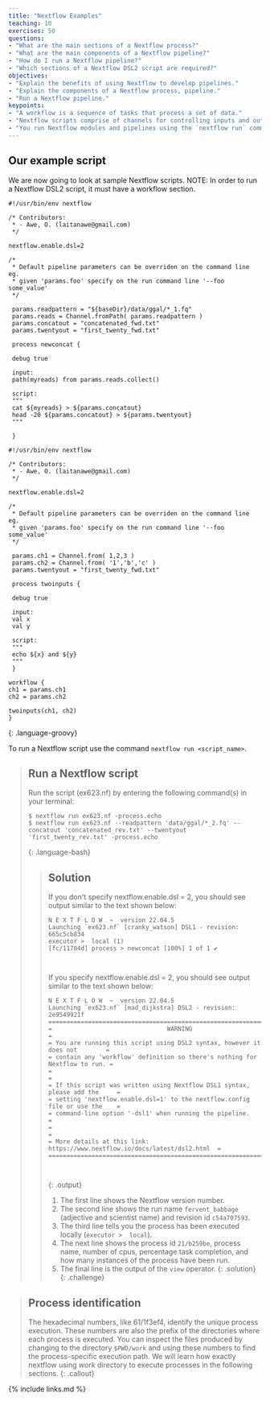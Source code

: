 ```yaml
---
title: "Nextflow Examples"
teaching: 10
exercises: 50
questions:
- "What are the main sections of a Nextflow process?"
- "What are the main components of a Nextflow pipeline?"
- "How do I run a Nextflow pipeline?"
- "Which sections of a Nextflow DSL2 script are required?"
objectives:
- "Explain the benefits of using Nextflow to develop pipelines."
- "Explain the components of a Nextflow process, pipeline."
- "Run a Nextflow pipeline."
keypoints:
- "A workflow is a sequence of tasks that process a set of data."
- "Nextflow scripts comprise of channels for controlling inputs and outputs, and processes for defining workflow tasks."
- "You run Nextflow modules and pipelines using the `nextflow run` command."
---
```


## Our example script

We are now going to look at sample Nextflow scripts.
NOTE: In order to run a Nextflow DSL2 script, it must have a workflow section.

~~~
#!/usr/bin/env nextflow

/* Contributors:
 * - Awe, O. (laitanawe@gmail.com)
 */

nextflow.enable.dsl=2

/*
 * Default pipeline parameters can be overriden on the command line eg.
 * given 'params.foo' specify on the run command line '--foo some_value'
 */

 params.readpattern = "${baseDir}/data/ggal/*_1.fq"
 params.reads = Channel.fromPath( params.readpattern )
 params.concatout = "concatenated_fwd.txt"
 params.twentyout = "first_twenty_fwd.txt"

 process newconcat {

 debug true

 input:
 path(myreads) from params.reads.collect()

 script:
 """
 cat ${myreads} > ${params.concatout}
 head -20 ${params.concatout} > ${params.twentyout}
 """

 }
~~~~


~~~
#!/usr/bin/env nextflow

/* Contributors:
 * - Awe, O. (laitanawe@gmail.com)
 */

nextflow.enable.dsl=2

/*
 * Default pipeline parameters can be overriden on the command line eg.
 * given 'params.foo' specify on the run command line '--foo some_value'
 */

 params.ch1 = Channel.from( 1,2,3 )
 params.ch2 = Channel.from( '1','b','c' )
 params.twentyout = "first_twenty_fwd.txt"

 process twoinputs {

 debug true

 input:
 val x
 val y

 script:
 """
 echo ${x} and ${y}
 """
 }

workflow {
ch1 = params.ch1
ch2 = params.ch2

twoinputs(ch1, ch2)
}
~~~~

{: .language-groovy}

To run a Nextflow script use the command `nextflow run <script_name>`.

> ## Run a Nextflow  script
> Run the script (ex623.nf) by entering the following command(s) in your terminal:
>
> ~~~
> $ nextflow run ex623.nf -process.echo
> $ nextflow run ex623.nf --readpattern 'data/ggal/*_2.fq' --concatout 'concatenated_rev.txt' --twentyout 'first_twenty_rev.txt' -process.echo
> ~~~
> {: .language-bash}
> > ## Solution
> > If you don't specify nextflow.enable.dsl = 2, you should see output similar to the text shown below:
> >
> > ~~~
> > N E X T F L O W  ~  version 22.04.5
> > Launching `ex623.nf` [cranky_watson] DSL1 - revision: 665c5cb834
> > executor >  local (1)
> > [fc/11704d] process > newconcat [100%] 1 of 1 ✔
> >
> >  
> > ~~~
> > If you specify nextflow.enable.dsl = 2, you should see output similar to the text shown below:
> >
> > ~~~
> > N E X T F L O W  ~  version 22.04.5
> > Launching `ex623.nf` [mad_dijkstra] DSL2 - revision: 2e9549921f
> > =============================================================================
> > =                                WARNING                                    =
> > = You are running this script using DSL2 syntax, however it does not        =
> > = contain any 'workflow' definition so there's nothing for Nextflow to run. =
> > =                                                                           =
> > = If this script was written using Nextflow DSL1 syntax, please add the     =
> > = setting 'nextflow.enable.dsl=1' to the nextflow.config file or use the    =
> > = command-line option '-dsl1' when running the pipeline.                    =
> > =                                                                           =
> > = More details at this link: https://www.nextflow.io/docs/latest/dsl2.html  =
> > =============================================================================
> >
> >  
> > ~~~
> > {: .output}
> >
> > 1. The first line shows the Nextflow version number.
> > 1. The second line shows the run name `fervent_babbage` (adjective and scientist name) and revision id `c54a707593`.
> > 1. The third line tells you the process has been executed locally (`executor >  local`).
> > 1. The next line shows the process id `21/b259be`, process name, number of cpus, percentage task completion, and how many instances of the process have been run.
> > 1. The final line is the output of the `view` operator.
> {: .solution}
{: .challenge}


> ## Process identification
> The hexadecimal numbers, like 61/1f3ef4, identify the unique process execution.
> These numbers are also the prefix of the directories where each process is executed.
> You can inspect the files produced by changing to the directory `$PWD/work` and
> using these numbers to find the process-specific execution path. We will learn how exactly
> nextflow using *work* directory to execute processes in the following sections.
{: .callout}



{% include links.md %}
